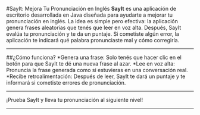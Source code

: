 #SayIt: Mejora Tu Pronunciación en Inglés
**SayIt** es una aplicación de escritorio desarrollada en Java diseñada para ayudarte a mejorar tu pronunciación en inglés. La idea es simple pero efectiva: la aplicación genera frases aleatorias que tenés que leer en voz alta. Después, SayIt evalúa tu pronunciación y te da un puntaje. Si cometiste algún error, la aplicación te indicará qué palabra pronunciaste mal y cómo corregirla.

_________________

##¿Cómo funciona?
*Genera una frase:
Solo tenés que hacer clic en el botón para que SayIt te dé una nueva frase al azar.
*Lee en voz alta:
Pronuncia la frase generada como si estuvieras en una conversación real.
*Recibe retroalimentación:
Después de leer, SayIt te dará un puntaje y te informará si cometiste errores de pronunciación.

_________________

¡Prueba SayIt y lleva tu pronunciación al siguiente nivel!

_________________
